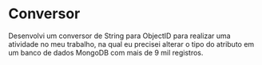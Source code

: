 # Conversor

Desenvolvi um conversor de String para ObjectID para realizar uma atividade no meu trabalho, na qual eu precisei alterar o tipo do atributo em um banco de dados MongoDB com mais de 9 mil registros.
